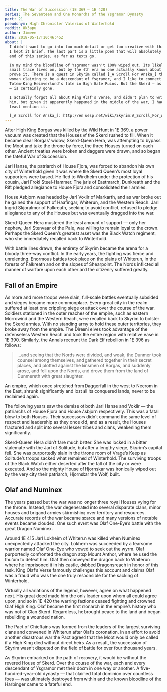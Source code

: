 ```yaml
---
title: The War of Succession (1E 369 — 1E 420)
series: The Seventeen and One Monarchs of the Ysgramor Dynasty
part: 21
pseudonym: High Chronicler Valerius of Winterhold
reddit: 8k3apu
author: Jimeee
date: 2018-05-17T10:46:45Z
about: |
  I didn't want to go into too much detail or get too creative with this one, so
  I kept it brief. The last part is a little poem that will absolutely be the
  end of this series, as far as texts go.

  In my mind the bloodline of Ysgramor wasn't 100% wiped out. Its likely some
  small trace lived on, but by the 4th era no one actually knows about it or can
  prove it. There is a quest in Skyrim called [_A Scroll For Anska_] that has a
  woman claiming to be a descendant of Ysgramor, and I like to connect that to
  Totem-King Heimverlund's fate in High Gate Ruins. But the Skerd — as a House
  — is certainly gone.

  I actually forgot all about King Olaf's Verse, and didn't plan to write about
  him, but given it apparently happened in the middle of the war, I had to at
  least mention it.

  [_A Scroll for Anska_]: http://en.uesp.net/wiki/Skyrim:A_Scroll_For_Anska
---
```


After High King Borgas was killed by the Wild Hunt in 1E 369, a power vacuum was
created that the Houses of the Skerd rushed to fill. When it became clear
Borgas’ widow, Skerd-Queen Hera, was attempting to bypass the Moot and take the
throne by force, the three Houses turned on each other. Ancient treaties were
broken and daggers were drawn, and so began the fateful War of Succession.

Jarl Hanse, the patriarch of House Fjora, was forced to abandon his own city of
Winterhold given it was where the Skerd Queen’s most loyal supporters were
based. He fled to Windhelm under the protection of his cousin, Jarl Froki
Steel-Hammer. The jarls of Eastmarch, Dunkreath and the Rift pledged allegiance
to House Fjora and consolidated their armies.

House Asbjorn was headed by Jarl Vokiir of Markarth, and as war broke out he
gained the support of Haafingar, Whiterun, and the Western Reach. Jarl Ingrid
Skjoralmor of Falkreath, seeking to avoid conflict, refused to pledge allegiance
to any of the Houses but was eventually dragged into the war.

Skerd-Queen Hera mustered the least amount of support — only her nephew, Jarl
Stenvaar of the Pale, was willing to remain loyal to the crown. Perhaps the
Skerd Queen’s greatest asset was the Black Watch regiment, who she immediately
recalled back to Winterhold.

With battle lines drawn, the entirety of Skyrim became the arena for a bloody
three-way conflict. In the early years, the fighting was fierce and unrelenting.
Enormous battles took place on the plains of Whiterun, in the forests of
Falkreath and on the slopes of Shearpoint. The Nords inflicted all manner of
warfare upon each other and the citizenry suffered greatly.

## Fall of an Empire

As more and more troops were slain, full-scale battles eventually subsided and
sieges became more commonplace. Every great city in the realm suffered at least
one crippling siege or attack over the course of the war. Soldiers stationed in
the outer reaches of the empire, such as eastern Morrowind and the Western
Reach, were recalled back to Skyrim to bolster the Skerd armies. With no
standing army to hold these outer territories, they broke away from the empire.
The Direnni elves took advantage of the defenseless Western Reach and took the
entire region with relative ease in 1E 390. Similarly, the Annals recount the
Dark Elf rebellion in 1E 396 as follows:

> ...and seeing that the Nords were divided, and weak, the Dunmer took counsel
> among themselves, and gathered together in their secret places, and plotted
> against the kinsmen of Borgas, and suddenly arose, and fell upon the Nords,
> and drove them from the land of Dunmereth with great slaughter.

An empire, which once stretched from Daggerfall in the west to Necrom in the
East, shrunk significantly and lost all its conquered lands, never to be
reclaimed again.

The following years saw the demise of both Jarl Hanse and Vokiir — the
patriarchs of House Fjora and House Asbjorn respectively. This was a fatal blow
to both Houses. Their successors didn’t command the same level of respect and
leadership as they once did, and as a result, the Houses fractured and split
into several lesser tribes and clans, weakening them significantly.

Skerd-Queen Hera didn’t fare much better. She was locked in a bitter stalemate
with the Jarl of Solitude, but after a lengthy siege, Skyrim’s capital fell. She
was purportedly slain in the throne room of Vrage’s Keep as Solitude’s troops
sacked what remained of Winterhold. The surviving troops of the Black Watch
either deserted after the fall of the city or were executed. And so the mighty
House of Hjornskar was ironically wiped out by the very city their patriarch,
Hjornskar the Wolf, built.

## Olaf and Numinex

The years passed but the war was no longer three royal Houses vying for the
throne. Instead, the war degenerated into several disparate clans, minor houses
and brigand armies skirmishing over territory and resources. Accurate records of
the war became scarce and many versions of notable events became clouded. One
such event was Olaf One-Eye’s battle with the great Dragon Numinex.

Around 1E 415 Jarl Lokheim of Whiterun was killed when Numinex unexpectedly
attacked the city. Lokheim was succeeded by a fearsome warrior named Olaf
One-Eye who vowed to seek out the wyrm. Olaf purportedly confronted the dragon
atop Mount Anthor, where he used the thu’um to defeat him. Olaf then conveyed
the dragon back to Whiterun where he imprisoned it in his castle, dubbed
Dragonsreach in honor of this task. King Olaf’s Verse famously challenges this
account and claims Olaf was a fraud who was the one truly responsible for the
sacking of Winterhold.

Virtually all variations of the legend, however, agree on what happened next.
His great deed made him the only leader upon whom all could agree upon, and so
in 1E 420 the warring factions ceased fighting and crowned Olaf High King. Olaf
became the first monarch in the empire’s history who was not of Clan Skerd.
Regardless, he brought peace to the land and began rebuilding a wounded nation.

The Pact of Chieftains was formed from the leaders of the largest surviving
clans and convened in Whiterun after Olaf’s coronation. In an effort to avoid
another disastrous war the Pact agreed that the Moot would only be called if a
High King died without direct heirs. As a result, the succession of Skyrim
wasn’t disputed on the field of battle for over four thousand years.

As Skyrim embarked on the path of recovery, it would be without the revered
House of Skerd. Over the course of the war, each and every descendant of
Ysgramor met their doom in one way or another. A five-hundred-year-old dynasty —
that claimed total dominion over countless foes — was ultimately destroyed from
within and the known bloodline of the Harbinger came to a fateful end.
